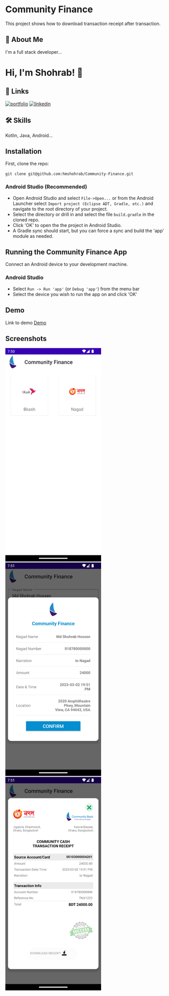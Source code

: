 
# Community Finance

This project shows how to download transaction receipt after transaction.


## 🚀 About Me
I'm a full stack developer...


# Hi, I'm Shohrab! 👋


## 🔗 Links
[![portfolio](https://img.shields.io/badge/my_portfolio-000?style=for-the-badge&logo=ko-fi&logoColor=white)](https://shohrab.puremindit.com/)
[![linkedin](https://img.shields.io/badge/linkedin-0A66C2?style=for-the-badge&logo=linkedin&logoColor=white)](https://www.linkedin.com/in/hmshohrab)

## 🛠 Skills
Kotlin, Java, Android...


## Installation

First, clone the repo:

`git clone git@github.com:hmshohrab/Community-Finance.git`

### Android Studio (Recommended)

* Open Android Studio and select `File->Open...` or from the Android Launcher select `Import project (Eclipse ADT, Gradle, etc.)` and navigate to the root directory of your project.
* Select the directory or drill in and select the file `build.gradle` in the cloned repo.
* Click 'OK' to open the the project in Android Studio.
* A Gradle sync should start, but you can force a sync and build the 'app' module as needed.

## Running the Community Finance App

Connect an Android device to your development machine.

### Android Studio

* Select `Run -> Run 'app'` (or `Debug 'app'`) from the menu bar
* Select the device you wish to run the app on and click 'OK'



## Demo

Link to demo
[Demo](https://github.com/hmshohrab/Community-Finance/blob/master/app/release/app-release.apk?raw=true
)


## Screenshots

<p float="left">
  <img src="https://raw.githubusercontent.com/hmshohrab/Community-Finance/master/screenshorts/Screenshot_1.png" width="300" />
  <img src="https://raw.githubusercontent.com/hmshohrab/Community-Finance/master/screenshorts/Screenshot_2.png" width="300" /> 
  <img src="https://raw.githubusercontent.com/hmshohrab/Community-Finance/master/screenshorts/Screenshot_3.png" width="300" />
</p>

